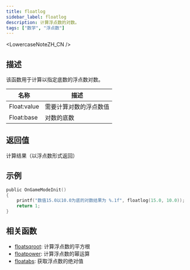 ```yaml
---
title: floatlog
sidebar_label: floatlog
description: 计算浮点数的对数。
tags: ["数学", "浮点数"]
---
```


<LowercaseNoteZH_CN />

## 描述

该函数用于计算以指定底数的浮点数对数。

| 名称        | 描述                   |
| ----------- | ---------------------- |
| Float:value | 需要计算对数的浮点数值 |
| Float:base  | 对数的底数             |

## 返回值

计算结果（以浮点数形式返回）

## 示例

```c
public OnGameModeInit()
{
    printf("数值15.0以10.0为底的对数结果为 %.1f", floatlog(15.0, 10.0));
    return 1;
}
```

## 相关函数

- [floatsqroot](floatsqroot): 计算浮点数的平方根
- [floatpower](floatpower): 计算浮点数的幂运算
- [floatabs](floatabs): 获取浮点数的绝对值
